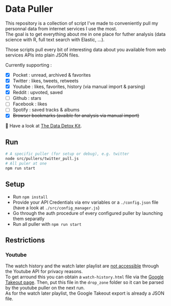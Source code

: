# Data Puller

This repository is a collection of script I've made to conveniently pull my personnal data from internet services I use the most.  
The goal is to get everything about me in one place for futher analysis (data science with R, full text search with Elastic, ...).

Those scripts pull every bit of interesting data about you available from web services APIs into plain JSON files.

Currently supporting :

- [X] Pocket : unread, archived & favorites
- [X] Twitter : likes, tweets, retweets
- [X] Youtube : likes, favorites, history (via manual import & parsing)
- [X] Reddit : upvoted, saved
- [ ] Github : stars
- [ ] Facebook : likes
- [ ] Spotify : saved tracks & albums
- [X] ~~Browser bookmarks (avaible for analysis via manual import)~~

:hospital: Have a look at [The Data Detox Kit](https://datadetox.myshadow.org/en/detox).

## Run

```bash
# A specific puller (for setup or debug), e.g. twitter
node src/pullers/twitter_pull.js
# All puler at one
npm run start
```

## Setup

* Run `npm install`
* Provide your API Credentials via env variables or a `./config.json` file (have a look at `./src/config_manager.js`)
* Go through the auth procedure of every configured puller by launching them separatly
* Run all puller with `npm run start`

## Restrictions

### Youtube

The watch history and the watch later playlist are [not accessible](https://developers.google.com/youtube/v3/revision_history#september-15-2016) through the Youtube API for privacy reasons.  
To get arround this you can obtain a `watch-history.html` file via the [Google Takeout page](https://takeout.google.com/settings/takeout).
Then, put this file in the `drop_zone` folder so it can be parsed by the youtube puller on the next run.  
As for the watch later playlist, the Google Takeout export is already a JSON file.

